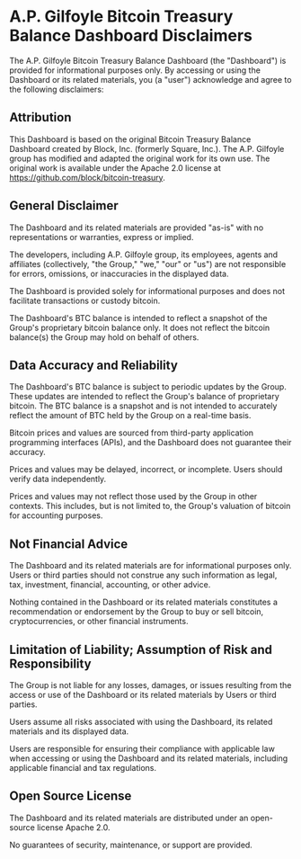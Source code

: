 # A.P. Gilfoyle Bitcoin Treasury Balance Dashboard Disclaimers

The A.P. Gilfoyle Bitcoin Treasury Balance Dashboard (the "Dashboard") is provided for informational purposes only. By accessing or using the Dashboard or its related materials, you (a "user") acknowledge and agree to the following disclaimers:

## Attribution

This Dashboard is based on the original Bitcoin Treasury Balance Dashboard created by Block, Inc. (formerly Square, Inc.). The A.P. Gilfoyle group has modified and adapted the original work for its own use. The original work is available under the Apache 2.0 license at https://github.com/block/bitcoin-treasury.

## General Disclaimer

The Dashboard and its related materials are provided "as-is" with no representations or warranties, express or implied.

The developers, including A.P. Gilfoyle group, its employees, agents and affiliates (collectively, "the Group," "we," "our" or "us") are not responsible for errors, omissions, or inaccuracies in the displayed data.

The Dashboard is provided solely for informational purposes and does not facilitate transactions or custody bitcoin.

The Dashboard's BTC balance is intended to reflect a snapshot of the Group's proprietary bitcoin balance only. It does not reflect the bitcoin balance(s) the Group may hold on behalf of others.

## Data Accuracy and Reliability

The Dashboard's BTC balance is subject to periodic updates by the Group. These updates are intended to reflect the Group's balance of proprietary bitcoin. The BTC balance is a snapshot and is not intended to accurately reflect the amount of BTC held by the Group on a real-time basis.

Bitcoin prices and values are sourced from third-party application programming interfaces (APIs), and the Dashboard does not guarantee their accuracy.

Prices and values may be delayed, incorrect, or incomplete. Users should verify data independently.

Prices and values may not reflect those used by the Group in other contexts. This includes, but is not limited to, the Group's valuation of bitcoin for accounting purposes.

## Not Financial Advice

The Dashboard and its related materials are for informational purposes only. Users or third parties should not construe any such information as legal, tax, investment, financial, accounting, or other advice.

Nothing contained in the Dashboard or its related materials constitutes a recommendation or endorsement by the Group to buy or sell bitcoin, cryptocurrencies, or other financial instruments.

## Limitation of Liability; Assumption of Risk and Responsibility

The Group is not liable for any losses, damages, or issues resulting from the access or use of the Dashboard or its related materials by Users or third parties.

Users assume all risks associated with using the Dashboard, its related materials and its displayed data.

Users are responsible for ensuring their compliance with applicable law when accessing or using the Dashboard and its related materials, including applicable financial and tax regulations.

## Open Source License

The Dashboard and its related materials are distributed under an open-source license Apache 2.0.

No guarantees of security, maintenance, or support are provided.
